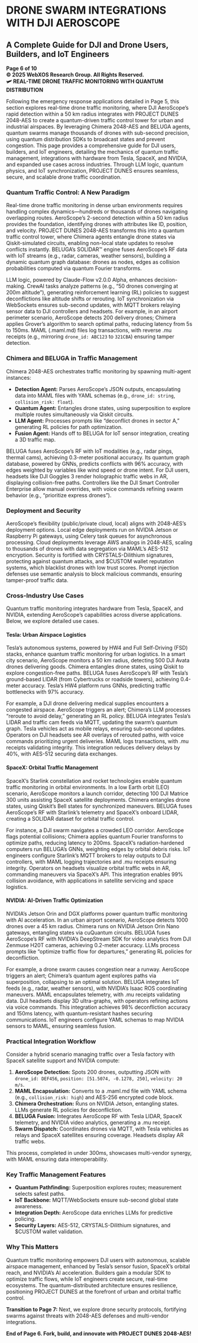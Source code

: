 # DRONE SWARM INTEGRATIONS WITH DJI AEROSCOPE

## A Complete Guide for DJI and Drone Users, Builders, and IoT Engineers

**Page 6 of 10**  
**© 2025 WebXOS Research Group. All Rights Reserved.**  
**🛩️ REAL-TIME DRONE TRAFFIC MONITORING WITH QUANTUM DISTRIBUTION**

Following the emergency response applications detailed in Page 5, this section explores real-time drone traffic monitoring, where DJI AeroScope’s rapid detection within a 50 km radius integrates with PROJECT DUNES 2048-AES to create a quantum-driven traffic control tower for urban and industrial airspaces. By leveraging Chimera 2048-AES and BELUGA agents, quantum swarms manage thousands of drones with sub-second precision, using quantum distribution SDKs to broadcast states and prevent congestion. This page provides a comprehensive guide for DJI users, builders, and IoT engineers, detailing the mechanics of quantum traffic management, integrations with hardware from Tesla, SpaceX, and NVIDIA, and expanded use cases across industries. Through LLM logic, quantum physics, and IoT synchronization, PROJECT DUNES ensures seamless, secure, and scalable drone traffic coordination.

### Quantum Traffic Control: A New Paradigm
Real-time drone traffic monitoring in dense urban environments requires handling complex dynamics—hundreds or thousands of drones navigating overlapping routes. AeroScope’s 2-second detection within a 50 km radius provides the foundation, identifying drones with attributes like ID, position, and velocity. PROJECT DUNES 2048-AES transforms this into a quantum traffic control tower, where Chimera agents entangle drone states via Qiskit-simulated circuits, enabling non-local state updates to resolve conflicts instantly. BELUGA’s SOLIDAR™ engine fuses AeroScope’s RF data with IoT streams (e.g., radar, cameras, weather sensors), building a dynamic quantum graph database: drones as nodes, edges as collision probabilities computed via quantum Fourier transforms.

LLM logic, powered by Claude-Flow v2.0.0 Alpha, enhances decision-making. CrewAI tasks analyze patterns (e.g., “50 drones converging at 200m altitude”), generating reinforcement learning (RL) policies to suggest deconflictions like altitude shifts or rerouting. IoT synchronization via WebSockets ensures sub-second updates, with MQTT brokers relaying sensor data to DJI controllers and headsets. For example, in an airport perimeter scenario, AeroScope detects 200 delivery drones; Chimera applies Grover’s algorithm to search optimal paths, reducing latency from 5s to 150ms. MAML (.maml.md) files log transactions, with reverse .mu receipts (e.g., mirroring `drone_id: ABC123` to `321CBA`) ensuring tamper detection.

### Chimera and BELUGA in Traffic Management
Chimera 2048-AES orchestrates traffic monitoring by spawning multi-agent instances:

- **Detection Agent:** Parses AeroScope’s JSON outputs, encapsulating data into MAML files with YAML schemas (e.g., `drone_id: string`, `collision_risk: float`).
- **Quantum Agent:** Entangles drone states, using superposition to explore multiple routes simultaneously via Qiskit circuits.
- **LLM Agent:** Processes prompts like “deconflict drones in sector A,” generating RL policies for path optimization.
- **Fusion Agent:** Hands off to BELUGA for IoT sensor integration, creating a 3D traffic map.

BELUGA fuses AeroScope’s RF with IoT modalities (e.g., radar pings, thermal cams), achieving 0.3-meter positional accuracy. Its quantum graph database, powered by GNNs, predicts conflicts with 96% accuracy, with edges weighted by variables like wind speed or drone intent. For DJI users, headsets like DJI Goggles 3 render holographic traffic webs in AR, displaying collision-free paths. Controllers like the DJI Smart Controller Enterprise allow manual overrides, with voice commands refining swarm behavior (e.g., “prioritize express drones”).

### Deployment and Security
AeroScope’s flexibility (public/private cloud, local) aligns with 2048-AES’s deployment options. Local edge deployments run on NVIDIA Jetson or Raspberry Pi gateways, using Celery task queues for asynchronous processing. Cloud deployments leverage AWS analogs in 2048-AES, scaling to thousands of drones with data segregation via MAML’s AES-512 encryption. Security is fortified with CRYSTALS-Dilithium signatures, protecting against quantum attacks, and $CUSTOM wallet reputation systems, which blacklist drones with low trust scores. Prompt injection defenses use semantic analysis to block malicious commands, ensuring tamper-proof traffic data.

### Cross-Industry Use Cases
Quantum traffic monitoring integrates hardware from Tesla, SpaceX, and NVIDIA, extending AeroScope’s capabilities across diverse applications. Below, we explore detailed use cases.

#### Tesla: Urban Airspace Logistics
Tesla’s autonomous systems, powered by HW4 and Full Self-Driving (FSD) stacks, enhance quantum traffic monitoring for urban logistics. In a smart city scenario, AeroScope monitors a 50 km radius, detecting 500 DJI Avata drones delivering goods. Chimera entangles drone states, using Qiskit to explore congestion-free paths. BELUGA fuses AeroScope’s RF with Tesla’s ground-based LIDAR (from Cybertrucks or roadside towers), achieving 0.4-meter accuracy. Tesla’s HW4 platform runs GNNs, predicting traffic bottlenecks with 97% accuracy.

For example, a DJI drone delivering medical supplies encounters a congested airspace. AeroScope triggers an alert; Chimera’s LLM processes “reroute to avoid delay,” generating an RL policy. BELUGA integrates Tesla’s LIDAR and traffic cam feeds via MQTT, updating the swarm’s quantum graph. Tesla vehicles act as mobile relays, ensuring sub-second updates. Operators on DJI headsets see AR overlays of rerouted paths, with voice commands prioritizing urgent deliveries. MAML logs transactions, with .mu receipts validating integrity. This integration reduces delivery delays by 40%, with AES-512 securing data exchanges.

#### SpaceX: Orbital Traffic Management
SpaceX’s Starlink constellation and rocket technologies enable quantum traffic monitoring in orbital environments. In a low Earth orbit (LEO) scenario, AeroScope monitors a launch corridor, detecting 100 DJI Matrice 300 units assisting SpaceX satellite deployments. Chimera entangles drone states, using Qiskit’s Bell states for synchronized maneuvers. BELUGA fuses AeroScope’s RF with Starlink’s telemetry and SpaceX’s onboard LIDAR, creating a SOLIDAR dataset for orbital traffic control.

For instance, a DJI swarm navigates a crowded LEO corridor. AeroScope flags potential collisions; Chimera applies quantum Fourier transforms to optimize paths, reducing latency to 200ms. SpaceX’s radiation-hardened computers run BELUGA’s GNNs, weighting edges by orbital debris risks. IoT engineers configure Starlink’s MQTT brokers to relay outputs to DJI controllers, with MAML logging trajectories and .mu receipts ensuring integrity. Operators on headsets visualize orbital traffic webs in AR, commanding maneuvers via SpaceX’s API. This integration enables 99% collision avoidance, with applications in satellite servicing and space logistics.

#### NVIDIA: AI-Driven Traffic Optimization
NVIDIA’s Jetson Orin and DGX platforms power quantum traffic monitoring with AI acceleration. In an urban airport scenario, AeroScope detects 1000 drones over a 45 km radius. Chimera runs on NVIDIA Jetson Orin Nano gateways, entangling states via cuQuantum circuits. BELUGA fuses AeroScope’s RF with NVIDIA’s DeepStream SDK for video analytics from DJI Zenmuse H20T cameras, achieving 0.2-meter accuracy. LLMs process prompts like “optimize traffic flow for departures,” generating RL policies for deconfliction.

For example, a drone swarm causes congestion near a runway. AeroScope triggers an alert; Chimera’s quantum agent explores paths via superposition, collapsing to an optimal solution. BELUGA integrates IoT feeds (e.g., radar, weather sensors), with NVIDIA’s Isaac ROS coordinating maneuvers. MAML encapsulates telemetry, with .mu receipts validating data. DJI headsets display 3D ultra-graphs, with operators refining actions via voice commands. This integration achieves 98% deconfliction accuracy and 150ms latency, with quantum-resistant hashes securing communications. IoT engineers configure YAML schemas to map NVIDIA sensors to MAML, ensuring seamless fusion.

### Practical Integration Workflow
Consider a hybrid scenario managing traffic over a Tesla factory with SpaceX satellite support and NVIDIA compute:

1. **AeroScope Detection:** Spots 200 drones, outputting JSON with `drone_id: DEF456`, `position: [51.5074, -0.1278, 250]`, `velocity: 20 m/s`.
2. **MAML Encapsulation:** Converts to a .maml.md file with YAML schema (e.g., `collision_risk: high`) and AES-256 encrypted code block.
3. **Chimera Orchestration:** Runs on NVIDIA Jetson, entangling states. LLMs generate RL policies for deconfliction.
4. **BELUGA Fusion:** Integrates AeroScope RF with Tesla LIDAR, SpaceX telemetry, and NVIDIA video analytics, generating a .mu receipt.
5. **Swarm Dispatch:** Coordinates drones via MQTT, with Tesla vehicles as relays and SpaceX satellites ensuring coverage. Headsets display AR traffic webs.

This process, completed in under 300ms, showcases multi-vendor synergy, with MAML ensuring data interoperability.

### Key Traffic Management Features
- **Quantum Pathfinding:** Superposition explores routes; measurement selects safest paths.
- **IoT Backbone:** MQTT/WebSockets ensure sub-second global state awareness.
- **Integration Depth:** AeroScope data enriches LLMs for predictive policing.
- **Security Layers:** AES-512, CRYSTALS-Dilithium signatures, and $CUSTOM wallet validation.

### Why This Matters
Quantum traffic monitoring empowers DJI users with autonomous, scalable airspace management, enhanced by Tesla’s sensor fusion, SpaceX’s orbital reach, and NVIDIA’s AI acceleration. Builders gain a modular SDK to optimize traffic flows, while IoT engineers create secure, real-time ecosystems. The quantum-distributed architecture ensures resilience, positioning PROJECT DUNES at the forefront of urban and orbital traffic control.

**Transition to Page 7:** Next, we explore drone security protocols, fortifying swarms against threats with 2048-AES defenses and multi-vendor integrations.

**End of Page 6. Fork, build, and innovate with PROJECT DUNES 2048-AES!**